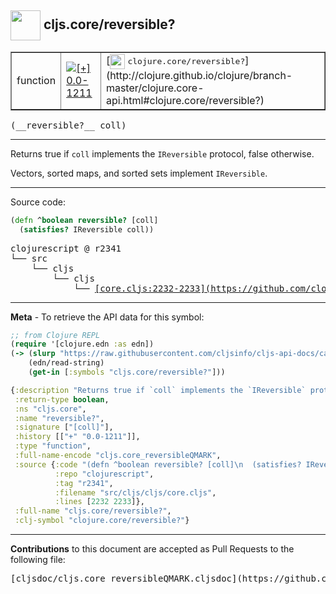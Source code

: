 ## <img width="48px" valign="middle" src="http://i.imgur.com/Hi20huC.png"> cljs.core/reversible?

 <table border="1">
<tr>

<td>function</td>
<td><a href="https://github.com/cljsinfo/cljs-api-docs/tree/0.0-1211"><img valign="middle" alt="[+] 0.0-1211" src="https://img.shields.io/badge/+-0.0--1211-lightgrey.svg"></a> </td>
<td>
[<img height="24px" valign="middle" src="http://i.imgur.com/1GjPKvB.png"> <samp>clojure.core/reversible?</samp>](http://clojure.github.io/clojure/branch-master/clojure.core-api.html#clojure.core/reversible?)
</td>
</tr>
</table>

 <samp>
(__reversible?__ coll)<br>
</samp>

---

Returns true if `coll` implements the `IReversible` protocol, false otherwise.

Vectors, sorted maps, and sorted sets implement `IReversible`.

---




Source code:

```clj
(defn ^boolean reversible? [coll]
  (satisfies? IReversible coll))
```

 <pre>
clojurescript @ r2341
└── src
    └── cljs
        └── cljs
            └── <ins>[core.cljs:2232-2233](https://github.com/clojure/clojurescript/blob/r2341/src/cljs/cljs/core.cljs#L2232-L2233)</ins>
</pre>


---

__Meta__ - To retrieve the API data for this symbol:

```clj
;; from Clojure REPL
(require '[clojure.edn :as edn])
(-> (slurp "https://raw.githubusercontent.com/cljsinfo/cljs-api-docs/catalog/cljs-api.edn")
    (edn/read-string)
    (get-in [:symbols "cljs.core/reversible?"]))
```

```clj
{:description "Returns true if `coll` implements the `IReversible` protocol, false otherwise.\n\nVectors, sorted maps, and sorted sets implement `IReversible`.",
 :return-type boolean,
 :ns "cljs.core",
 :name "reversible?",
 :signature ["[coll]"],
 :history [["+" "0.0-1211"]],
 :type "function",
 :full-name-encode "cljs.core_reversibleQMARK",
 :source {:code "(defn ^boolean reversible? [coll]\n  (satisfies? IReversible coll))",
          :repo "clojurescript",
          :tag "r2341",
          :filename "src/cljs/cljs/core.cljs",
          :lines [2232 2233]},
 :full-name "cljs.core/reversible?",
 :clj-symbol "clojure.core/reversible?"}

```

---

__Contributions__ to this document are accepted as Pull Requests to the following file:

 <pre>
[cljsdoc/cljs.core_reversibleQMARK.cljsdoc](https://github.com/cljsinfo/cljs-api-docs/blob/master/cljsdoc/cljs.core_reversibleQMARK.cljsdoc)
</pre>


